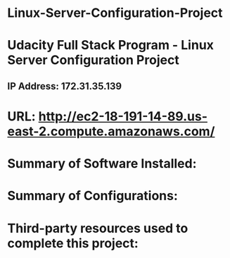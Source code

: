 # Linux-Server-Configuration-Project

# Udacity Full Stack Program - Linux Server Configuration Project

## IP Address: 172.31.35.139

# URL: http://ec2-18-191-14-89.us-east-2.compute.amazonaws.com/

# Summary of Software Installed:

# Summary of Configurations:

# Third-party resources used to complete this project:
